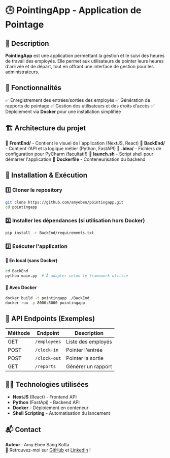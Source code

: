 # 🕒 PointingApp - Application de Pointage

## 📌 Description

**PointingApp** est une application permettant la gestion et le suivi des heures de travail des employés. Elle permet aux utilisateurs de pointer leurs heures d'arrivée et de départ, tout en offrant une interface de gestion pour les administrateurs.

## 🚀 Fonctionnalités

✅ Enregistrement des entrées/sorties des employés 
✅ Génération de rapports de pointage 
✅ Gestion des utilisateurs et des droits d'accès 
✅ Déploiement via **Docker** pour une installation simplifiée

## 🏗️ Architecture du projet

📂 **FrontEnd/** - Contient le visuel de l'application (NextJS, React)
📂 **BackEnd/** - Contient l'API et la logique métier (Python, FastAPI) 
📂 **.idea/** - Fichiers de configuration pour PyCharm (facultatif)
📄 **launch.sh** - Script shell pour démarrer l'application 
📄 **Dockerfile** - Conteneurisation du backend

## 🔧 Installation & Exécution

### 1️⃣ Cloner le repository

```bash
git clone https://github.com/amyeben/pointingapp.git
cd pointingapp
```

### 2️⃣ Installer les dépendances (si utilisation hors Docker)

```bash
pip install -r BackEnd/requirements.txt
```

### 3️⃣ Exécuter l'application

#### 🐍 En local (sans Docker)

```bash
cd BackEnd
python main.py  # À adapter selon le framework utilisé
```

#### 🐳 Avec Docker

```bash
docker build -t pointingapp ./BackEnd
docker run -p 8000:8000 pointingapp
```

## 📜 API Endpoints (Exemples)

| Méthode | Endpoint     | Description        |
| ------- | ------------ | ------------------ |
| GET     | `/employees` | Liste des employés |
| POST    | `/clock-in`  | Pointer l'entrée   |
| POST    | `/clock-out` | Pointer la sortie  |
| GET     | `/reports`   | Générer un rapport |

## 👨‍💻 Technologies utilisées

- **NextJS** (React) - Frontend API
- **Python** (FastApi) - Backend API
- **Docker** - Déploiement en conteneur
- **Shell Scripting** - Automatisation du lancement

## 📬 Contact

**Auteur** : Amy Eben Sang Kotta\
📌 Retrouvez-moi sur [GitHub](https://github.com/amyeben) et [LinkedIn](https://linkedin.com/in/amy-eben) !

